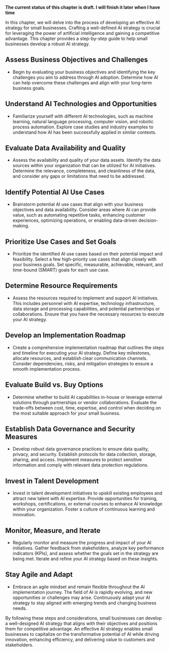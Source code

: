 **The current status of this chapter is draft. I will finish it later when I have time**

In this chapter, we will delve into the process of developing an effective AI strategy for small businesses. Crafting a well-defined AI strategy is crucial for leveraging the power of artificial intelligence and gaining a competitive advantage. This chapter provides a step-by-step guide to help small businesses develop a robust AI strategy.

Assess Business Objectives and Challenges
-----------------------------------------

* Begin by evaluating your business objectives and identifying the key challenges you aim to address through AI adoption. Determine how AI can help overcome these challenges and align with your long-term business goals.

Understand AI Technologies and Opportunities
--------------------------------------------

* Familiarize yourself with different AI technologies, such as machine learning, natural language processing, computer vision, and robotic process automation. Explore case studies and industry examples to understand how AI has been successfully applied in similar contexts.

Evaluate Data Availability and Quality
--------------------------------------

* Assess the availability and quality of your data assets. Identify the data sources within your organization that can be utilized for AI initiatives. Determine the relevance, completeness, and cleanliness of the data, and consider any gaps or limitations that need to be addressed.

Identify Potential AI Use Cases
-------------------------------

* Brainstorm potential AI use cases that align with your business objectives and data availability. Consider areas where AI can provide value, such as automating repetitive tasks, enhancing customer experiences, optimizing operations, or enabling data-driven decision-making.

Prioritize Use Cases and Set Goals
----------------------------------

* Prioritize the identified AI use cases based on their potential impact and feasibility. Select a few high-priority use cases that align closely with your business goals. Set specific, measurable, achievable, relevant, and time-bound (SMART) goals for each use case.

Determine Resource Requirements
-------------------------------

* Assess the resources required to implement and support AI initiatives. This includes personnel with AI expertise, technology infrastructure, data storage and processing capabilities, and potential partnerships or collaborations. Ensure that you have the necessary resources to execute your AI strategy.

Develop an Implementation Roadmap
---------------------------------

* Create a comprehensive implementation roadmap that outlines the steps and timeline for executing your AI strategy. Define key milestones, allocate resources, and establish clear communication channels. Consider dependencies, risks, and mitigation strategies to ensure a smooth implementation process.

Evaluate Build vs. Buy Options
------------------------------

* Determine whether to build AI capabilities in-house or leverage external solutions through partnerships or vendor collaborations. Evaluate the trade-offs between cost, time, expertise, and control when deciding on the most suitable approach for your small business.

Establish Data Governance and Security Measures
-----------------------------------------------

* Develop robust data governance practices to ensure data quality, privacy, and security. Establish protocols for data collection, storage, sharing, and access. Implement measures to protect sensitive information and comply with relevant data protection regulations.

Invest in Talent Development
----------------------------

* Invest in talent development initiatives to upskill existing employees and attract new talent with AI expertise. Provide opportunities for training, workshops, certifications, or external courses to enhance AI knowledge within your organization. Foster a culture of continuous learning and innovation.

Monitor, Measure, and Iterate
-----------------------------

* Regularly monitor and measure the progress and impact of your AI initiatives. Gather feedback from stakeholders, analyze key performance indicators (KPIs), and assess whether the goals set in the strategy are being met. Iterate and refine your AI strategy based on these insights.

Stay Agile and Adapt
--------------------

* Embrace an agile mindset and remain flexible throughout the AI implementation journey. The field of AI is rapidly evolving, and new opportunities or challenges may arise. Continuously adapt your AI strategy to stay aligned with emerging trends and changing business needs.

By following these steps and considerations, small businesses can develop a well-designed AI strategy that aligns with their objectives and positions them for competitive advantage. An effective AI strategy enables small businesses to capitalize on the transformative potential of AI while driving innovation, enhancing efficiency, and delivering value to customers and stakeholders.
